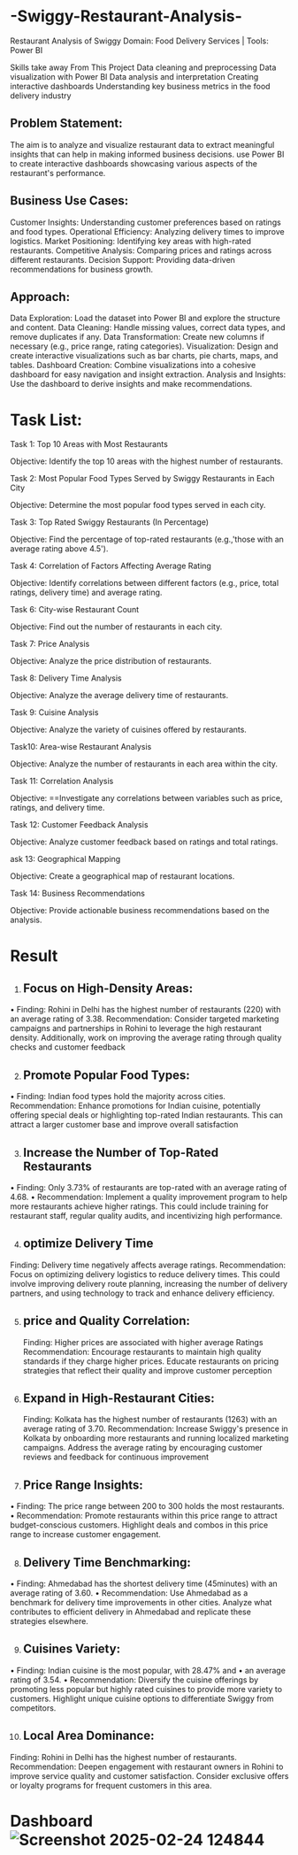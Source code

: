 # -Swiggy-Restaurant-Analysis-
Restaurant Analysis of Swiggy Domain: Food Delivery Services | Tools: Power BI  
                                                             

Skills take away From This Project
Data cleaning and preprocessing
Data visualization with Power BI
Data analysis and interpretation
Creating interactive dashboards
Understanding key business metrics in the food delivery industry

## Problem Statement:
The aim is to analyze and visualize restaurant data to extract meaningful insights that can help in making informed business decisions.
use Power BI to create interactive dashboards showcasing various aspects of the restaurant's performance.

## Business Use Cases:
Customer Insights: Understanding customer preferences based on ratings and food types.
Operational Efficiency: Analyzing delivery times to improve logistics.
Market Positioning: Identifying key areas with high-rated restaurants.
Competitive Analysis: Comparing prices and ratings across different restaurants.
Decision Support: Providing data-driven recommendations for business growth.

## Approach:
Data Exploration: Load the dataset into Power BI and explore the structure and content.
Data Cleaning: Handle missing values, correct data types, and remove duplicates if any.
Data Transformation: Create new columns if necessary (e.g., price range, rating categories).
Visualization: Design and create interactive visualizations such as bar charts, pie charts, maps, and tables.
Dashboard Creation: Combine visualizations into a cohesive dashboard for easy navigation and insight extraction.
Analysis and Insights: Use the dashboard to derive insights and make recommendations.

 # Task List:

Task 1: Top 10 Areas with Most Restaurants

Objective: Identify the top 10 areas with the highest number of restaurants.

Task 2: Most Popular Food Types Served by Swiggy Restaurants in Each City

Objective: Determine the most popular food types served in each city.

Task 3: Top Rated Swiggy Restaurants (In Percentage)

Objective: Find the percentage of top-rated restaurants (e.g.,'those with an average rating above 4.5').

Task 4: Correlation of Factors Affecting Average Rating

Objective: Identify correlations between different factors (e.g., price, total ratings, delivery time) and average rating.

Task 6: City-wise Restaurant Count

Objective: Find out the number of restaurants in each city.

Task 7: Price Analysis

Objective: Analyze the price distribution of restaurants.

Task 8: Delivery Time Analysis

Objective: Analyze the average delivery time of restaurants.

Task 9: Cuisine Analysis

Objective: Analyze the variety of cuisines offered by restaurants.

Task10: Area-wise Restaurant Analysis

Objective: Analyze the number of restaurants in each area within the city.

Task 11: Correlation Analysis

Objective: ==Investigate any correlations between variables such as price, ratings, and delivery time.

Task 12: Customer Feedback Analysis

Objective: Analyze customer feedback based on ratings and total ratings.

ask 13: Geographical Mapping

Objective: Create a geographical map of restaurant locations.

Task 14: Business Recommendations

Objective: Provide actionable business recommendations based on the analysis.

# Result 

1. ## Focus on High-Density Areas: 
                   
• Finding: Rohini in Delhi has the highest number of restaurants  (220) with an average rating of 3.38.
 Recommendation:   Consider targeted marketing  campaigns and partnerships  in  Rohini to leverage the high restaurant density.
 Additionally, work on improving  the average rating through quality checks and customer feedback
 
2. ## Promote Popular Food Types:

• Finding: Indian food types hold the majority across cities.
Recommendation: Enhance promotions for Indian cuisine, potentially offering special deals or highlighting top-rated Indian restaurants.
This can attract a larger customer base and improve overall satisfaction

3. ## Increase the Number of Top-Rated Restaurants
•        Finding: Only 3.73% of restaurants  are top-rated with  an average rating of 4.68.
•        Recommendation: Implement a quality improvement program to help more restaurants achieve higher ratings.
 This could include training for restaurant staff, regular quality audits, and incentivizing high performance.
 
  4. ## optimize Delivery Time
Finding: Delivery time negatively affects average ratings.
Recommendation: Focus on optimizing delivery logistics to reduce delivery times. 
This could involve improving delivery route planning, increasing the number of delivery partners, and using technology to track and enhance delivery efficiency.
 
5. ## price and Quality Correlation:
    Finding: Higher  prices are associated with higher average
Ratings Recommendation:  Encourage restaurants to maintain high quality	standards if  they charge higher  prices.
Educate restaurants on pricing strategies that reflect their quality and improve customer perception

6. ## Expand in High-Restaurant Cities:
    Finding: Kolkata has the highest number of restaurants (1263)
with an average rating of 3.70.
     Recommendation: Increase Swiggy's presence in Kolkata by onboarding more restaurants and running localized marketing campaigns.
   Address the average rating by encouraging customer reviews and feedback for continuous improvement
   
7. ## Price Range Insights:
•   	Finding: The price range between 200 to 300 holds the most restaurants.
•   	Recommendation: Promote restaurants within this price range to  attract budget-conscious customers. 
Highlight deals and combos in this price range to increase customer engagement.

8. ## Delivery Time Benchmarking:
•       Finding:	Ahmedabad   	has   the	shortest	delivery time (45minutes) with an average rating of 3.60.
•       Recommendation:  Use   Ahmedabad as a benchmark  for delivery time improvements  in other cities.
      Analyze what contributes to efficient delivery in Ahmedabad and replicate these strategies elsewhere.

9. ## Cuisines Variety:
•   	Finding: Indian cuisine is the most popular, with 28.47% and
•   	an average rating of 3.54.
•   	Recommendation: Diversify the cuisine offerings by promoting less popular but highly rated cuisines to provide more variety  to customers.
Highlight unique cuisine options to differentiate Swiggy from competitors.

10. ## Local Area Dominance:
  Finding: Rohini in Delhi has the highest number of restaurants.
 Recommendation:  Deepen  engagement  with  restaurant owners in Rohini to improve service quality and customer satisfaction.
 Consider exclusive offers or loyalty programs for frequent customers in this area.


# Dashboard ![Screenshot 2025-02-24 124844](https://github.com/user-attachments/assets/6e801788-c322-452f-8b55-ec8598d73e31)









